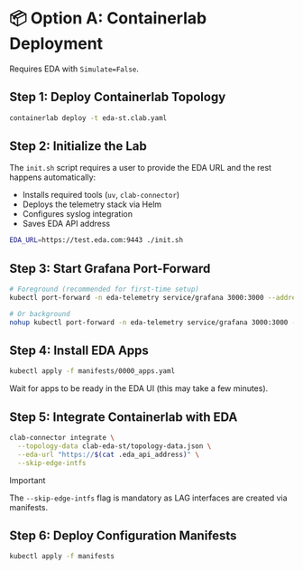 # 📦 Option A: Containerlab Deployment

Requires EDA with `Simulate=False`.

## Step 1: Deploy Containerlab Topology

```bash
containerlab deploy -t eda-st.clab.yaml
```

## Step 2: Initialize the Lab

The `init.sh` script requires a user to provide the EDA URL and the rest happens automatically:

- Installs required tools (`uv`, `clab-connector`)
- Deploys the telemetry stack via Helm
- Configures syslog integration
- Saves EDA API address

```bash
EDA_URL=https://test.eda.com:9443 ./init.sh
```

## Step 3: Start Grafana Port-Forward

```bash
# Foreground (recommended for first-time setup)
kubectl port-forward -n eda-telemetry service/grafana 3000:3000 --address=0.0.0.0

# Or background
nohup kubectl port-forward -n eda-telemetry service/grafana 3000:3000 --address=0.0.0.0 >/dev/null 2>&1 &
```

## Step 4: Install EDA Apps

```bash
kubectl apply -f manifests/0000_apps.yaml
```

Wait for apps to be ready in the EDA UI (this may take a few minutes).

## Step 5: Integrate Containerlab with EDA

```bash
clab-connector integrate \
  --topology-data clab-eda-st/topology-data.json \
  --eda-url "https://$(cat .eda_api_address)" \
  --skip-edge-intfs
```

> [!IMPORTANT]
> The `--skip-edge-intfs` flag is mandatory as LAG interfaces are created via manifests.

## Step 6: Deploy Configuration Manifests

```bash
kubectl apply -f manifests
```
